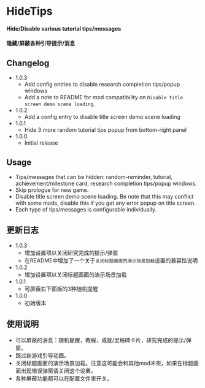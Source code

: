 # HideTips

#### Hide/Disable various tutorial tips/messages
#### 隐藏/屏蔽各种引导提示/消息

## Changelog
* 1.0.3
  + Add config entries to disable research completion tips/popup windows
  + Add a note to README for mod compatibility on `Disable title screen demo scene loading`.
* 1.0.2
  + Add a config entry to disable title screen demo scene loading
* 1.0.1
  + Hide 3 more random tutorial tips popup from bottom-right panel
* 1.0.0
  + Initial release

## Usage
* Tips/messages that can be hidden: random-reminder, tutorial, achievement/milestone card, research completion tips/popup windows.
* Skip prologue for new game.
* Disable title screen demo scene loading. Be note that this may conflict with some mods, disable this if you get any error popup on title screen.
* Each type of tips/messages is configurable individually.

## 更新日志
* 1.0.3
  + 增加设置项以关闭研究完成的提示/弹窗
  + 在README中增加了一个关于`关闭标题画面的演示场景加载`设置的兼容性说明
* 1.0.2
  + 增加设置项以关闭标题画面的演示场景加载
* 1.0.1
  + 可屏蔽右下面板的3种随机提醒
* 1.0.0
  + 初始版本

## 使用说明
* 可以屏蔽的消息：随机提醒，教程，成就/里程碑卡片，研究完成的提示/弹窗。
* 跳过新游戏引导动画。
* 关闭标题画面的演示场景加载。注意这可能会和其他mod冲突，如果在标题画面出现错误弹窗请关闭这个设置。
* 各种屏蔽功能都可以在配置文件里开关。

